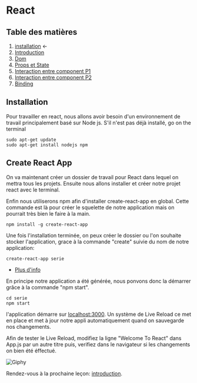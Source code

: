 # React

## Table des matières

1. [installation](./Installation.md) ←
2. [Introduction](./introduction.md) 
3. [Dom](./Dom.md)
4. [Props et State](./PropsEtState.md)
5. [Interaction entre component P1](./InteractionEntreComponentPartie1.md) 
6. [Interaction entre component P2](./InteractionEntreComponentPartie2.md) 
7. [Binding](./Binding.md)


## Installation
Pour travailler en react, nous allons avoir besoin d'un environnement de travail principalement basé sur Node js. S'il n'est pas déjà installé, go on the terminal

```sudo
sudo apt-get update
sudo apt-get install nodejs npm
```

## Create React App
On va maintenant créer un dossier de travail pour React dans lequel on mettra tous les projets.
Ensuite nous allons installer et créer notre projet react avec le terminal.

Enfin nous utiliserons npm afin d'installer create-react-app en global. Cette commande est là pour créer le squelette de notre application mais on pourrait très bien le faire à la main.

```create-react-app
npm install -g create-react-app
```

Une fois l'installation terminée, on peux créer le dossier ou l'on souhaite stocker l'application, grace à la commande "create" suivie du nom de notre application: 

```create-react-app
create-react-app serie
```
- [Plus d'info](https://reactjs.org/docs/installation.html)

En principe notre application a été générée, nous ponvons donc la démarrer grâce à la commande "npm start".

```start app
cd serie
npm start
```

l'application démarre sur [localhost:3000](localhost:3000). Un système de Live Reload ce met en place et met à jour notre appli automatiquement quand on sauvegarde nos changements.

Afin de tester le Live Reload, modifiez la ligne "Welcome To React" dans App.js par un autre titre puis, verifiez dans le navigateur si
les changements on bien été éffectué.

![Giphy](https://media.giphy.com/media/pt0EKLDJmVvlS/giphy.gif)

Rendez-vous à la prochaine leçon: [introduction](./introduction.md).
